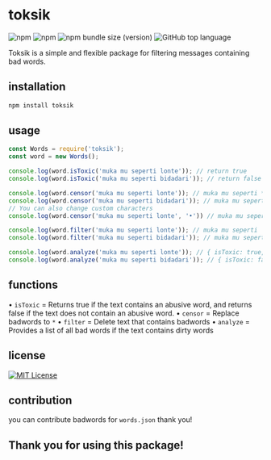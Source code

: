 # toksik
![npm](https://img.shields.io/npm/dt/toksik?style=plastic)
![npm](https://img.shields.io/npm/v/toksik?style=plastic)
![npm bundle size (version)](https://img.shields.io/bundlephobia/min/toksik/2.0.0?style=plastic)
![GitHub top language](https://img.shields.io/github/languages/top/InkyzProd/toksik?style=plastic)

Toksik is a simple and flexible package for filtering messages containing bad words.
## installation
```sh
npm install toksik
```

## usage
```js
const Words = require('toksik');
const word = new Words();

console.log(word.isToxic('muka mu seperti lonte')); // return true
console.log(word.isToxic('muka mu seperti bidadari')); // return false

console.log(word.censor('muka mu seperti lonte')); // muka mu seperti *****
console.log(word.censor('muka mu seperti bidadari')); // muka mu seperti bidadari
// You can also change custom characters
console.log(word.censor('muka mu seperti lonte', '•')) // muka mu seperti •••••

console.log(word.filter('muka mu seperti lonte')); // muka mu seperti
console.log(word.filter('muka mu seperti bidadari')); // muka mu seperti bidadari

console.log(word.analyze('muka mu seperti lonte')); // { isToxic: true, toxicList: [ 'lonte' ] }
console.log(word.analyze('muka mu seperti bidadari')); // { isToxic: false, toxicList: [] }
```

## functions
• `isToxic` = Returns true if the text contains an abusive word, and returns false if the text does not contain an abusive word.
• `censor` = Replace badwords to `*`
• `filter` = Delete text that contains badwords
• `analyze` = Provides a list of all bad words if the text contains dirty words

## license
[![MIT License](https://img.shields.io/badge/License-MIT-green.svg)](https://choosealicense.com/licenses/mit/)

## contribution
you can contribute badwords for `words.json` thank you!

## Thank you for using this package!